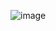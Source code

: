 ![image](https://user-images.githubusercontent.com/100158318/211855586-6961932b-a455-4edf-8d26-755ca975f8c2.png)
